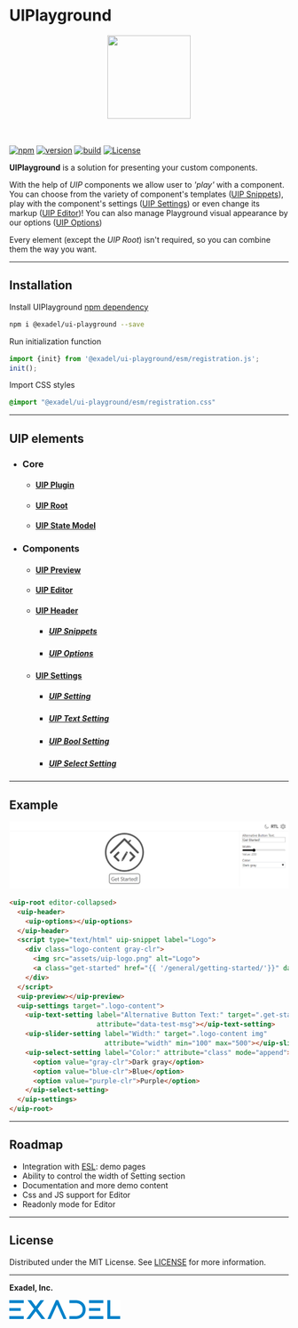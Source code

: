 # UIPlayground

<p align="center">
  <img width="150" height="150" src="https://github.com/exadel-inc/ui-playground/blob/main/docs/images/uip-logo.png?raw=true">
</p>

<br/>

[![npm](https://img.shields.io/npm/v/@exadel/ui-playground?style=for-the-badge)](https://www.npmjs.com/package/@exadel/ui-playground)
[![version](https://img.shields.io/github/package-json/v/exadel-inc/ui-playground?style=for-the-badge)](https://github.com/exadel-inc/ui-playground/releases/latest)
[![build](https://img.shields.io/github/actions/workflow/status/exadel-inc/ui-playground/lint.yml?style=for-the-badge)](https://github.com/exadel-inc/ui-playground/actions/workflows/lint.yml)
[![License](https://img.shields.io/badge/license-MIT-green.svg?style=for-the-badge)](./README.md)

**UIPlayground** is a solution for presenting your custom components.

With the help of *UIP* components we allow user to *'play'* with a component.
You can choose from the variety of component's templates ([UIP Snippets](src/plugins/snippets-list/README.md)),
play with the component's settings ([UIP Settings](src/plugins/settings/README.md))
or even change its markup ([UIP Editor](src/plugins/editor/README.md))!
You can also manage Playground visual appearance by our options ([UIP Options](src/plugins/snippets/options/README.md))

Every element (except the *UIP Root*) isn't required, so you can combine them the way you want.

---
## Installation

Install UIPlayground [npm dependency](https://www.npmjs.com/package/@exadel/ui-playground)
   ```bash
   npm i @exadel/ui-playground --save
   ```
Run initialization function
   ```javascript
   import {init} from '@exadel/ui-playground/esm/registration.js';
   init();
   ```
Import CSS styles
   ```css
   @import "@exadel/ui-playground/esm/registration.css"
   ```

---
## UIP elements
- ### Core
  - #### [UIP Plugin](src/core/base/README.md#uip-plugin)
  - #### [UIP Root](src/core/base/README.md#uip-root)
  - #### [UIP State Model](src/core/base/README.md#uip-state-model)
- ### Components
  - #### [UIP Preview](src/core/preview/README.md)
  - #### [UIP Editor](src/plugins/editor/README.md)
  - #### [UIP Header](src/plugins/snippets/README.md)
    - ##### [UIP Snippets](src/plugins/snippets-list/README.md)
    - ##### [UIP Options](src/plugins/snippets/options/README.md)
  - #### [UIP Settings](src/plugins/settings/README.md)
    - ##### [UIP Setting](src/settings/setting/README.md)
    - ##### [UIP Text Setting](src/plugins/settings/text-setting/README.md)
    - ##### [UIP Bool Setting](src/plugins/settings/bool-setting/README.md)
    - ##### [UIP Select Setting](src/plugins/settings/select-setting/README.md)
---
## Example

![Example](docs/images/UIPexample2.png)

```html
<uip-root editor-collapsed>
  <uip-header>
    <uip-options></uip-options>
  </uip-header>
  <script type="text/html" uip-snippet label="Logo">
    <div class="logo-content gray-clr">
      <img src="assets/uip-logo.png" alt="Logo">
      <a class="get-started" href="{{ '/general/getting-started/'}}" data-test-msg="Get Started!"></a>
    </div>
  </script>
  <uip-preview></uip-preview>
  <uip-settings target=".logo-content">
    <uip-text-setting label="Alternative Button Text:" target=".get-started"
                      attribute="data-test-msg"></uip-text-setting>
    <uip-slider-setting label="Width:" target=".logo-content img"
                        attribute="width" min="100" max="500"></uip-slider-setting>
    <uip-select-setting label="Color:" attribute="class" mode="append">
      <option value="gray-clr">Dark gray</option>
      <option value="blue-clr">Blue</option>
      <option value="purple-clr">Purple</option>
    </uip-select-setting>
  </uip-settings>
</uip-root>
```

---

## Roadmap

- Integration with [ESL](https://github.com/exadel-inc/esl): demo pages
- Ability to control the width of Setting section
- Documentation and more demo content
- Css and JS support for Editor
- Readonly mode for Editor

---

## License

Distributed under the MIT License. See [LICENSE](https://github.com/exadel-inc/ui-playground/blob/HEAD/CLA.md)
for more information.

---

**Exadel, Inc.**

[![](docs/images/exadel-logo.png)](https://exadel.com)
